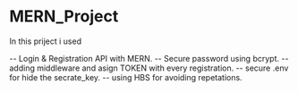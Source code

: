 # MERN_Project

In this priject i used

 -- Login & Registration API with MERN.
 -- Secure password using bcrypt.
 -- adding middleware and asign TOKEN with every registration.
 -- secure .env for hide the secrate_key.
 -- using HBS for avoiding repetations.
